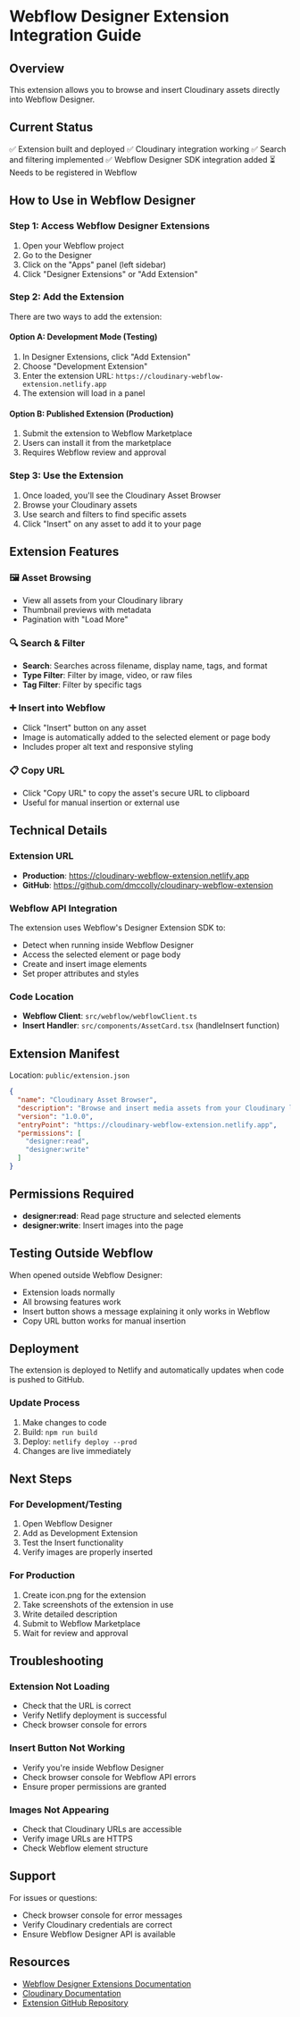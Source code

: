 # Webflow Designer Extension Integration Guide

## Overview
This extension allows you to browse and insert Cloudinary assets directly into Webflow Designer.

## Current Status
✅ Extension built and deployed
✅ Cloudinary integration working
✅ Search and filtering implemented
✅ Webflow Designer SDK integration added
⏳ Needs to be registered in Webflow

## How to Use in Webflow Designer

### Step 1: Access Webflow Designer Extensions
1. Open your Webflow project
2. Go to the Designer
3. Click on the "Apps" panel (left sidebar)
4. Click "Designer Extensions" or "Add Extension"

### Step 2: Add the Extension
There are two ways to add the extension:

#### Option A: Development Mode (Testing)
1. In Designer Extensions, click "Add Extension"
2. Choose "Development Extension"
3. Enter the extension URL: `https://cloudinary-webflow-extension.netlify.app`
4. The extension will load in a panel

#### Option B: Published Extension (Production)
1. Submit the extension to Webflow Marketplace
2. Users can install it from the marketplace
3. Requires Webflow review and approval

### Step 3: Use the Extension
1. Once loaded, you'll see the Cloudinary Asset Browser
2. Browse your Cloudinary assets
3. Use search and filters to find specific assets
4. Click "Insert" on any asset to add it to your page

## Extension Features

### 🖼️ Asset Browsing
- View all assets from your Cloudinary library
- Thumbnail previews with metadata
- Pagination with "Load More"

### 🔍 Search & Filter
- **Search**: Searches across filename, display name, tags, and format
- **Type Filter**: Filter by image, video, or raw files
- **Tag Filter**: Filter by specific tags

### ➕ Insert into Webflow
- Click "Insert" button on any asset
- Image is automatically added to the selected element or page body
- Includes proper alt text and responsive styling

### 📋 Copy URL
- Click "Copy URL" to copy the asset's secure URL to clipboard
- Useful for manual insertion or external use

## Technical Details

### Extension URL
- **Production**: https://cloudinary-webflow-extension.netlify.app
- **GitHub**: https://github.com/dmccolly/cloudinary-webflow-extension

### Webflow API Integration
The extension uses Webflow's Designer Extension SDK to:
- Detect when running inside Webflow Designer
- Access the selected element or page body
- Create and insert image elements
- Set proper attributes and styles

### Code Location
- **Webflow Client**: `src/webflow/webflowClient.ts`
- **Insert Handler**: `src/components/AssetCard.tsx` (handleInsert function)

## Extension Manifest
Location: `public/extension.json`

```json
{
  "name": "Cloudinary Asset Browser",
  "description": "Browse and insert media assets from your Cloudinary library",
  "version": "1.0.0",
  "entryPoint": "https://cloudinary-webflow-extension.netlify.app",
  "permissions": [
    "designer:read",
    "designer:write"
  ]
}
```

## Permissions Required
- **designer:read**: Read page structure and selected elements
- **designer:write**: Insert images into the page

## Testing Outside Webflow
When opened outside Webflow Designer:
- Extension loads normally
- All browsing features work
- Insert button shows a message explaining it only works in Webflow
- Copy URL button works for manual insertion

## Deployment
The extension is deployed to Netlify and automatically updates when code is pushed to GitHub.

### Update Process
1. Make changes to code
2. Build: `npm run build`
3. Deploy: `netlify deploy --prod`
4. Changes are live immediately

## Next Steps

### For Development/Testing
1. Open Webflow Designer
2. Add as Development Extension
3. Test the Insert functionality
4. Verify images are properly inserted

### For Production
1. Create icon.png for the extension
2. Take screenshots of the extension in use
3. Write detailed description
4. Submit to Webflow Marketplace
5. Wait for review and approval

## Troubleshooting

### Extension Not Loading
- Check that the URL is correct
- Verify Netlify deployment is successful
- Check browser console for errors

### Insert Button Not Working
- Verify you're inside Webflow Designer
- Check browser console for Webflow API errors
- Ensure proper permissions are granted

### Images Not Appearing
- Check that Cloudinary URLs are accessible
- Verify image URLs are HTTPS
- Check Webflow element structure

## Support
For issues or questions:
- Check browser console for error messages
- Verify Cloudinary credentials are correct
- Ensure Webflow Designer API is available

## Resources
- [Webflow Designer Extensions Documentation](https://developers.webflow.com/docs/designer-extensions)
- [Cloudinary Documentation](https://cloudinary.com/documentation)
- [Extension GitHub Repository](https://github.com/dmccolly/cloudinary-webflow-extension)